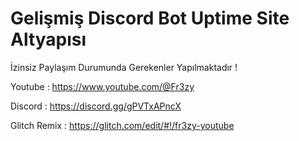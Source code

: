# Gelişmiş Discord Bot Uptime Site Altyapısı
İzinsiz Paylaşım Durumunda Gerekenler Yapılmaktadır ! 

Youtube : https://www.youtube.com/@Fr3zy

Discord : https://discord.gg/gPVTxAPncX

Glitch Remix : https://glitch.com/edit/#!/fr3zy-youtube
